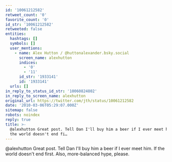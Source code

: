 ```yaml
---
id: '10061212582'
retweet_count: '0'
favorite_count: '0'
id_str: '10061212582'
retweeted: false
entities:
  hashtags: []
  symbols: []
  user_mentions:
    - name: Alex Hutton / @huttonalexander.bsky.social
      screen_name: alexhutton
      indices:
        - '0'
        - '11'
      id_str: '1933141'
      id: '1933141'
  urls: []
in_reply_to_status_id_str: '10060824802'
in_reply_to_screen_name: alexhutton
original_url: https://twitter.com/jth/status/10061212582
date: '2010-03-06T05:29:07.000Z'
sitemap: false
robots: noindex
reply: true
title: >-
  @alexhutton Great post. Tell Dan I'll buy him a beer if I ever meet him. If
  the world doesn't end fi…
---
```


@alexhutton Great post. Tell Dan I'll buy him a beer if I ever meet him. If the world doesn't end first. Also, more-balanced hype, please.